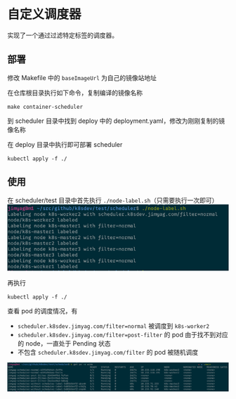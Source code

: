 # 自定义调度器

实现了一个通过过滤特定标签的调度器。

## 部署

修改 Makefile 中的 `baseImageUrl` 为自己的镜像站地址

在仓库根目录执行如下命令，复制编译的镜像名称

```shell
make container-scheduler
```

到 scheduler 目录中找到 deploy 中的 deployment.yaml，修改为刚刚复制的镜像名称

在 deploy 目录中执行即可部署 scheduler

```shell
kubectl apply -f ./
```

## 使用

在 scheduler/test 目录中首先执行 `./node-label.sh`（只需要执行一次即可）
![node-label](./static/node-label.png)

再执行

```shell
kubectl apply -f ./
```

查看 pod 的调度情况，有

- `scheduler.k8sdev.jimyag.com/filter=normal` 被调度到 `k8s-worker2`
- `scheduler.k8sdev.jimyag.com/filter=post-filter` 的 pod 由于找不到对应的 node，一直处于 Pending 状态
- 不包含 `scheduler.k8sdev.jimyag.com/filter` 的 pod 被随机调度

![scheduler](./static/scheduler.png)
